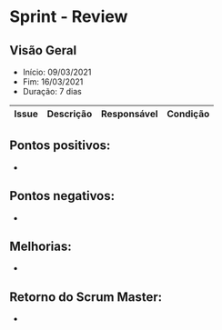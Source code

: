 # Sprint  - Review

## Visão Geral
* Início: 09/03/2021
* Fim: 16/03/2021
* Duração: 7 dias

Issue | Descrição | Responsável | Condição
---|---|---|---


## Pontos positivos:
* 

## Pontos negativos:
* 

## Melhorias:
* 

## Retorno do Scrum Master:
* 